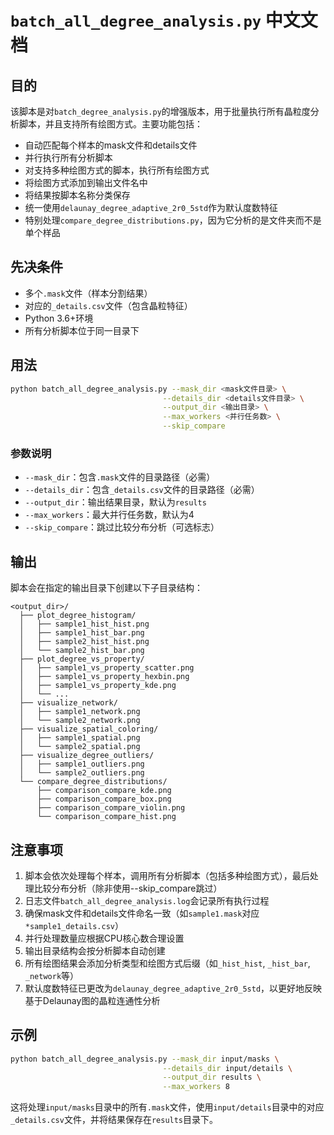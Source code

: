 # `batch_all_degree_analysis.py` 中文文档

## 目的

该脚本是对`batch_degree_analysis.py`的增强版本，用于批量执行所有晶粒度分析脚本，并且支持所有绘图方式。主要功能包括：

- 自动匹配每个样本的mask文件和details文件
- 并行执行所有分析脚本
- 对支持多种绘图方式的脚本，执行所有绘图方式
- 将绘图方式添加到输出文件名中
- 将结果按脚本名称分类保存
- 统一使用`delaunay_degree_adaptive_2r0_5std`作为默认度数特征
- 特别处理`compare_degree_distributions.py`，因为它分析的是文件夹而不是单个样品

## 先决条件

- 多个`.mask`文件（样本分割结果）
- 对应的`_details.csv`文件（包含晶粒特征）
- Python 3.6+环境
- 所有分析脚本位于同一目录下

## 用法

```bash
python batch_all_degree_analysis.py --mask_dir <mask文件目录> \
                                  --details_dir <details文件目录> \
                                  --output_dir <输出目录> \
                                  --max_workers <并行任务数> \
                                  --skip_compare
```

### 参数说明

- `--mask_dir`：包含`.mask`文件的目录路径（必需）
- `--details_dir`：包含`_details.csv`文件的目录路径（必需）
- `--output_dir`：输出结果目录，默认为`results`
- `--max_workers`：最大并行任务数，默认为4
- `--skip_compare`：跳过比较分布分析（可选标志）

## 输出

脚本会在指定的输出目录下创建以下子目录结构：

```
<output_dir>/
  ├── plot_degree_histogram/
  │   ├── sample1_hist_hist.png
  │   ├── sample1_hist_bar.png
  │   ├── sample2_hist_hist.png
  │   └── sample2_hist_bar.png
  ├── plot_degree_vs_property/
  │   ├── sample1_vs_property_scatter.png
  │   ├── sample1_vs_property_hexbin.png
  │   ├── sample1_vs_property_kde.png
  │   └── ...
  ├── visualize_network/
  │   ├── sample1_network.png
  │   └── sample2_network.png
  ├── visualize_spatial_coloring/
  │   ├── sample1_spatial.png
  │   └── sample2_spatial.png
  ├── visualize_degree_outliers/
  │   ├── sample1_outliers.png
  │   └── sample2_outliers.png
  └── compare_degree_distributions/
      ├── comparison_compare_kde.png
      ├── comparison_compare_box.png
      ├── comparison_compare_violin.png
      └── comparison_compare_hist.png
```

## 注意事项

1. 脚本会依次处理每个样本，调用所有分析脚本（包括多种绘图方式），最后处理比较分布分析（除非使用--skip_compare跳过）
2. 日志文件`batch_all_degree_analysis.log`会记录所有执行过程
2. 确保mask文件和details文件命名一致（如`sample1.mask`对应`*sample1_details.csv`）
3. 并行处理数量应根据CPU核心数合理设置
4. 输出目录结构会按分析脚本自动创建
5. 所有绘图结果会添加分析类型和绘图方式后缀（如`_hist_hist`, `_hist_bar`, `_network`等）
6. 默认度数特征已更改为`delaunay_degree_adaptive_2r0_5std`，以更好地反映基于Delaunay图的晶粒连通性分析

## 示例

```bash
python batch_all_degree_analysis.py --mask_dir input/masks \
                                  --details_dir input/details \
                                  --output_dir results \
                                  --max_workers 8
```

这将处理`input/masks`目录中的所有`.mask`文件，使用`input/details`目录中的对应`_details.csv`文件，并将结果保存在`results`目录下。